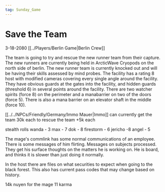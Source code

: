 ```yaml
---
tag: Sunday_Game
---
```

# Save the Team
3-18-2080
[[../Players/Berlin Game|Berlin Crew]]

The team is going to try and rescue the new runner team from their capture. The new runners are currently being held in ArcticWave Cryopods on the north side of berlin. The new runner team is currently knocked out and will be having their skills assessed by mind probes. The facility has a rating 8 host with modified cameras covering every single angle around the facility. They have obvious guards at the gates into the facility, and hidden guards (threshold 6) in several points around the facility. There are two watcher spirits (force 8) on the perimeter and a manabarrier on two of the doors (force 5). There is also a mana barrier on an elevator shaft in the middle (force 10).

[[../../NPCs/Friendly/Germany/Immo Mauer|Immo]] can currently get the team 30k each to rescue the team
+5k each

stealth rolls
wanda - 3
max - 7
dok - 8
firestorm - 6
jericho -8
angel - 5

The mage's commlink has some normal communications of an employee. There is some messages of him flirting. Messages on subjects processed. They get his surface thoughts on the matters he is working on. He is board, and thinks it is slower than just doing it normally. 

In the host there are files on what securities to expect when going to the black forest. This also has current pass codes that may change based on history.

14k nuyen for the mage
11 karma